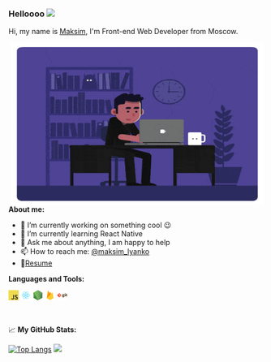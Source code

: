 ### Helloooo <img src="https://media.giphy.com/media/hvRJCLFzcasrR4ia7z/giphy.gif" width="25px">

Hi, my name is [Maksim](https://maksim1108.github.io/MyPortfolio/), I'm Front-end Web Developer from Moscow.

<img align="right" alt="GIF" src="./code.gif" width="500" height="320" />

<br />
  
**About me:**

- 🔭 I’m currently working on something cool 😉
- 🌱 I’m currently learning React Native 
- 💬 Ask me about anything, I am happy to help
- 📫 How to reach me: [@maksim_lyanko](https://t.me/maksim_lyanko)
- 📝[Resume](https://career.habr.com/maksim-lyanko)

**Languages and Tools:**  

<code><img height="20" src="https://raw.githubusercontent.com/github/explore/80688e429a7d4ef2fca1e82350fe8e3517d3494d/topics/javascript/javascript.png"></code>
<code><img height="20" src="https://raw.githubusercontent.com/github/explore/80688e429a7d4ef2fca1e82350fe8e3517d3494d/topics/react/react.png"></code>
<code><img height="20" src="https://raw.githubusercontent.com/github/explore/80688e429a7d4ef2fca1e82350fe8e3517d3494d/topics/nodejs/nodejs.png"></code>
<code><img height="20" src="https://raw.githubusercontent.com/github/explore/80688e429a7d4ef2fca1e82350fe8e3517d3494d/topics/firebase/firebase.png"></code>
<code><img height="20" src="https://raw.githubusercontent.com/github/explore/80688e429a7d4ef2fca1e82350fe8e3517d3494d/topics/git/git.png"></code>

<br />

📈 **My GitHub Stats:**

[![Top Langs](https://github-readme-stats.vercel.app/api/top-langs/?username=Maksim1108&layout=compact&hide_border=true&)](https://github.com/Maksim1108) [<img src="https://github-readme-stats.vercel.app/api?username=Maksim1108&show_icons=true&hide_border=true">](https://github.com/Maksim1108)

